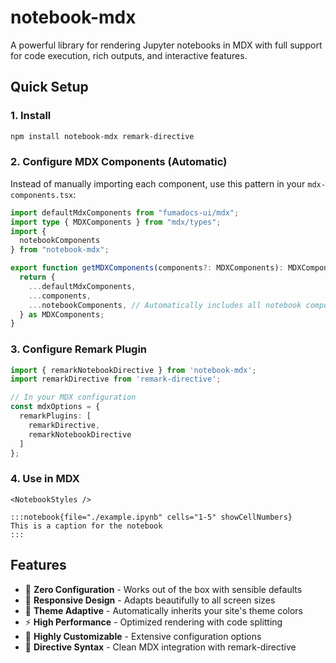 # notebook-mdx

A powerful library for rendering Jupyter notebooks in MDX with full support for code execution, rich outputs, and interactive features.

## Quick Setup

### 1. Install

```bash
npm install notebook-mdx remark-directive
```

### 2. Configure MDX Components (Automatic)

Instead of manually importing each component, use this pattern in your `mdx-components.tsx`:

```typescript
import defaultMdxComponents from "fumadocs-ui/mdx";
import type { MDXComponents } from "mdx/types";
import {
  notebookComponents
} from "notebook-mdx";

export function getMDXComponents(components?: MDXComponents): MDXComponents {
  return {
    ...defaultMdxComponents,
    ...components,
    ...notebookComponents, // Automatically includes all notebook components
  } as MDXComponents;
}
```

### 3. Configure Remark Plugin

```typescript
import { remarkNotebookDirective } from 'notebook-mdx';
import remarkDirective from 'remark-directive';

// In your MDX configuration
const mdxOptions = {
  remarkPlugins: [
    remarkDirective,
    remarkNotebookDirective
  ]
};
```

### 4. Use in MDX

```mdx
<NotebookStyles />

:::notebook{file="./example.ipynb" cells="1-5" showCellNumbers}
This is a caption for the notebook
:::
```

## Features

- 🚀 **Zero Configuration** - Works out of the box with sensible defaults
- 📱 **Responsive Design** - Adapts beautifully to all screen sizes  
- 🎨 **Theme Adaptive** - Automatically inherits your site's theme colors
- ⚡ **High Performance** - Optimized rendering with code splitting
- 🔧 **Highly Customizable** - Extensive configuration options
- 📖 **Directive Syntax** - Clean MDX integration with remark-directive
